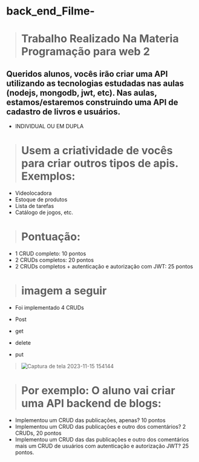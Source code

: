# back_end_Filme-

> # Trabalho Realizado Na Materia Programação para web 2 

<h2>Queridos alunos, vocês irão criar uma API utilizando as tecnologias estudadas nas aulas (nodejs, mongodb, jwt, etc). 
Nas aulas, estamos/estaremos construindo uma API de cadastro de livros e usuários. </h2> 

* INDIVIDUAL OU EM DUPLA

> <h1> Usem a criatividade de vocês para criar outros tipos de apis. Exemplos: </h1>

* Videolocadora
* Estoque de produtos
* Lista de tarefas
* Catálogo de jogos, etc.


> <h1> Pontuação: </h1>

* 1 CRUD completo: 10 pontos
* 2 CRUDs completos: 20 pontos
* 2 CRUDs completos + autenticação e autorização com JWT: 25 pontos

> <h1> imagem a seguir </h1>
* Foi implementado 4 CRUDs

*  Post

*  get

*  delete

*  put 

> ![Captura de tela 2023-11-15 154144](https://github.com/vitorleopoldo/back_end_Filme-/assets/91163817/957ba856-8e31-4115-8499-d53267a61cfa)


> <h1> Por exemplo: O aluno vai criar uma API backend de blogs: </h1>

* Implementou um CRUD das publicações, apenas? 10 pontos
* Implementou um CRUD das publicações e outro dos comentários? 2 CRUDs, 20 pontos
* Implementou um CRUD das das publicações e outro dos comentários mais um CRUD de usuários com autenticação e autorização JWT? 25 pontos.
